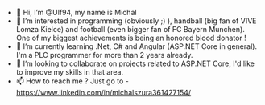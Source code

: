 - 👋 Hi, I’m @Ulf94, my name is Michal
- 👀 I’m interested in programming (obviously ;) ), handball (big fan of VIVE Lomza Kielce) and football (even bigger fan of FC Bayern Munchen). One of my biggest achievements  is being an honored blood donator ! 
- 🌱 I’m currently learning .Net, C# and Angular (ASP.NET Core in general). I'm a PLC programmer for more than 2 years already.
- 💞️ I’m looking to collaborate on projects related to ASP.NET Core, I'd like to improve my skills in that area.
- 📫 How to reach me ? Just go to - https://www.linkedin.com/in/michalszura361427154/

